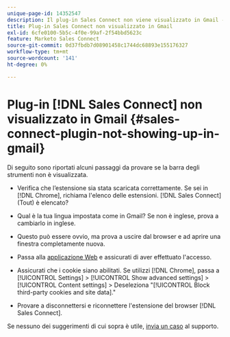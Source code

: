 ```yaml
---
unique-page-id: 14352547
description: Il plug-in Sales Connect non viene visualizzato in Gmail - Documentazione di Marketo - Documentazione del prodotto
title: Plug-in Sales Connect non visualizzato in Gmail
exl-id: 6cfe0100-5b5c-4f0e-99af-2f54bbd5623c
feature: Marketo Sales Connect
source-git-commit: 0d37fbdb7d08901458c1744dc68893e155176327
workflow-type: tm+mt
source-wordcount: '141'
ht-degree: 0%

---
```


# Plug-in [!DNL Sales Connect] non visualizzato in Gmail {#sales-connect-plugin-not-showing-up-in-gmail}

Di seguito sono riportati alcuni passaggi da provare se la barra degli strumenti non è visualizzata.

- Verifica che l’estensione sia stata scaricata correttamente. Se sei in [!DNL Chrome], richiama l&#39;elenco delle estensioni. [!DNL Sales Connect] (Tout) è elencato?

- Qual è la tua lingua impostata come in Gmail? Se non è inglese, prova a cambiarlo in inglese.

- Questo può essere ovvio, ma prova a uscire dal browser e ad aprire una finestra completamente nuova.

- Passa alla [applicazione Web](https://toutapp.com/login) e assicurati di aver effettuato l&#39;accesso.

- Assicurati che i cookie siano abilitati. Se utilizzi [!DNL Chrome], passa a [!UICONTROL Settings] > [!UICONTROL Show advanced settings] > [!UICONTROL Content settings] > Deseleziona &quot;[!UICONTROL Block third-party cookies and site data].&quot;

- Provare a disconnettersi e riconnettere l&#39;estensione del browser [!DNL Sales Connect].

Se nessuno dei suggerimenti di cui sopra è utile, [invia un caso](https://nation.marketo.com/community/support_solutions) al supporto.
